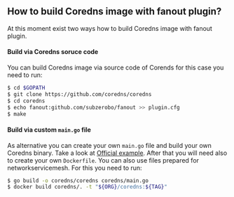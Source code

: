 ## How to build Coredns image with fanout plugin?
At this moment exist two ways how to build Coredns image with fanout plugin.

#### Build via Coredns soruce code
You can build Coredns image via source code of Corends for this case you need to run:
```bash
$ cd $GOPATH
$ git clone https://github.com/coredns/coredns
$ cd coredns
$ echo fanout:github.com/subzerobo/fanout >> plugin.cfg
$ make
```

#### Build via custom `main.go` file
As alternative you can create your own `main.go` file and build your own Coredns binary. Take a look at [Official example](https://coredns.io/2017/07/25/compile-time-enabling-or-disabling-plugins/). After that you will need also to create your own `Dockerfile`.
You can also use files prepared for networkservicemesh. For this you need to run:
```bash
$ go build -o coredns/coredns coredns/main.go
$ docker build coredns/. -t "${ORG}/coredns:${TAG}"
```